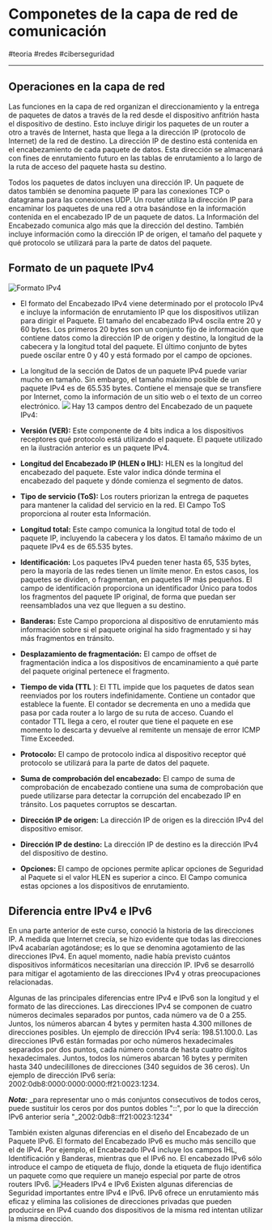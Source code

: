 # Componetes de la capa de red de comunicación
#teoria #redes #ciberseguridad 

---
## Operaciones en la capa de red

Las funciones en la capa de red organizan el direccionamiento y la entrega de paquetes de datos a través de la red desde el dispositivo anfitrión hasta el dispositivo de destino. Esto incluye dirigir los paquetes de un router a otro a través de Internet, hasta que llega a la dirección IP (protocolo de Internet) de la red de destino. La dirección IP de destino está contenida en el encabezamiento de cada paquete de datos. Esta dirección se almacenará con fines de enrutamiento futuro en las tablas de enrutamiento a lo largo de la ruta de acceso del paquete hasta su destino.

Todos los paquetes de datos incluyen una dirección IP. Un paquete de datos también se denomina paquete IP para las conexiones TCP o datagrama para las conexiones UDP. Un router utiliza la dirección IP para encaminar los paquetes de una red a otra basándose en la información contenida en el encabezado IP de un paquete de datos. La Información del Encabezado comunica algo más que la dirección del destino. También incluye información como la dirección IP de origen, el tamaño del paquete y qué protocolo se utilizará para la parte de datos del paquete.
## Formato de un paquete IPv4
![Formato IPv4](paquete-ipv4.webp)
- El formato del Encabezado IPv4 viene determinado por el protocolo IPv4 e incluye la información de enrutamiento IP que los dispositivos utilizan para dirigir el Paquete. El tamaño del encabezado IPv4 oscila entre 20 y 60 bytes. Los primeros 20 bytes son un conjunto fijo de información que contiene datos como la dirección IP de origen y destino, la longitud de la cabecera y la longitud total del paquete. El último conjunto de bytes puede oscilar entre 0 y 40 y está formado por el campo de opciones.
    
- La longitud de la sección de Datos de un paquete IPv4 puede variar mucho en tamaño. Sin embargo, el tamaño máximo posible de un paquete IPv4 es de 65.535 bytes. Contiene el mensaje que se transfiere por Internet, como la información de un sitio web o el texto de un correo electrónico.
![](header-paquete-ipv4.webp)
Hay 13 campos dentro del Encabezado de un paquete IPv4:

- **Versión (VER):** Este componente de 4 bits indica a los dispositivos receptores qué protocolo está utilizando el paquete. El paquete utilizado en la ilustración anterior es un paquete IPv4.
    
- **Longitud del Encabezado IP (HLEN o IHL):** HLEN es la longitud del encabezado del paquete. Este valor indica dónde termina el encabezado del paquete y dónde comienza el segmento de datos.
    
- **Tipo de servicio (ToS):** Los routers priorizan la entrega de paquetes para mantener la calidad del servicio en la red. El Campo ToS proporciona al router esta Información.
    
- **Longitud total:** Este campo comunica la longitud total de todo el paquete IP, incluyendo la cabecera y los datos. El tamaño máximo de un paquete IPv4 es de 65.535 bytes.
    
- **Identificación:** Los paquetes IPv4 pueden tener hasta 65, 535 bytes, pero la mayoría de las redes tienen un límite menor. En estos casos, los paquetes se dividen, o fragmentan, en paquetes IP más pequeños. El campo de identificación proporciona un identificador Único para todos los fragmentos del paquete IP original, de forma que puedan ser reensamblados una vez que lleguen a su destino.
    
- **Banderas:** Este Campo proporciona al dispositivo de enrutamiento más información sobre si el paquete original ha sido fragmentado y si hay más fragmentos en tránsito.
    
- **Desplazamiento de fragmentación:** El campo de offset de fragmentación indica a los dispositivos de encaminamiento a qué parte del paquete original pertenece el fragmento.
    
- **Tiempo de vida (TTL** ): El TTL impide que los paquetes de datos sean reenviados por los routers indefinidamente. Contiene un contador que establece la fuente. El contador se decrementa en uno a medida que pasa por cada router a lo largo de su ruta de acceso. Cuando el contador TTL llega a cero, el router que tiene el paquete en ese momento lo descarta y devuelve al remitente un mensaje de error ICMP Time Exceeded.
    
- **Protocolo:** El campo de protocolo indica al dispositivo receptor qué protocolo se utilizará para la parte de datos del paquete.
    
- **Suma de comprobación del encabezado:** El campo de suma de comprobación de encabezado contiene una suma de comprobación que puede utilizarse para detectar la corrupción del encabezado IP en tránsito. Los paquetes corruptos se descartan.
    
- **Dirección IP de origen:** La dirección IP de origen es la dirección IPv4 del dispositivo emisor.
    
- **Dirección IP de destino:** La dirección IP de destino es la dirección IPv4 del dispositivo de destino.
    
- **Opciones:** El campo de opciones permite aplicar opciones de Seguridad al Paquete si el valor HLEN es superior a cinco. El Campo comunica estas opciones a los dispositivos de enrutamiento.
## Diferencia entre IPv4 e IPv6

En una parte anterior de este curso, conoció la historia de las direcciones IP. A medida que Internet crecía, se hizo evidente que todas las direcciones IPv4 acabarían agotándose; es lo que se denomina agotamiento de las direcciones IPv4. En aquel momento, nadie había previsto cuántos dispositivos informáticos necesitarían una dirección IP. IPv6 se desarrolló para mitigar el agotamiento de las direcciones IPv4 y otras preocupaciones relacionadas.

Algunas de las principales diferencias entre IPv4 e IPv6 son la longitud y el formato de las direcciones. Las direcciones IPv4 se componen de cuatro números decimales separados por puntos, cada número va de 0 a 255. Juntos, los números abarcan 4 bytes y permiten hasta 4.300 millones de direcciones posibles. Un ejemplo de dirección IPv4 sería: 198.51.100.0. Las direcciones IPv6 están formadas por ocho números hexadecimales separados por dos puntos, cada número consta de hasta cuatro dígitos hexadecimales. Juntos, todos los números abarcan 16 bytes y permiten hasta 340 undecilillones de direcciones (340 seguidos de 36 ceros). Un ejemplo de dirección IPv6 sería: 2002:0db8:0000:0000:0000:ff21:0023:1234.

_**Nota:**_ _para representar uno o más conjuntos consecutivos de todos ceros, puede sustituir los ceros por dos puntos dobles "::", por lo que la dirección IPv6 anterior sería "_2002:0db8::ff21:0023:1234"

También existen algunas diferencias en el diseño del Encabezado de un Paquete IPv6. El formato del Encabezado IPv6 es mucho más sencillo que el de IPv4. Por ejemplo, el Encabezado IPv4 incluye los campos IHL, Identificación y Banderas, mientras que el IPv6 no. El encabezado IPv6 sólo introduce el campo de etiqueta de flujo, donde la etiqueta de flujo identifica un paquete como que requiere un manejo especial por parte de otros routers IPv6.
![Headers IPv4 e IPv6](header-ipv4-ipv6.webp)
Existen algunas diferencias de Seguridad importantes entre IPv4 e IPv6. IPv6 ofrece un enrutamiento más eficaz y elimina las colisiones de direcciones privadas que pueden producirse en IPv4 cuando dos dispositivos de la misma red intentan utilizar la misma dirección.